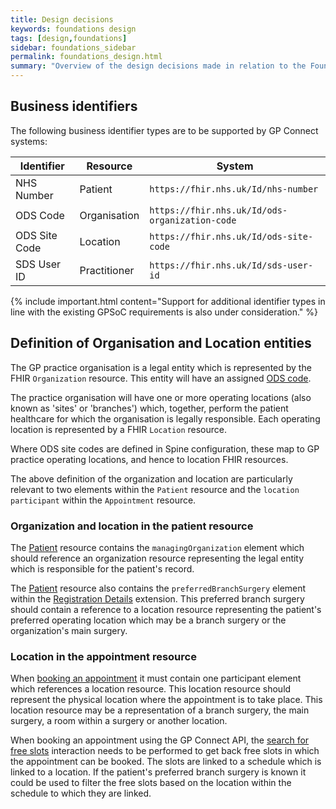 ```yaml
---
title: Design decisions
keywords: foundations design
tags: [design,foundations]
sidebar: foundations_sidebar
permalink: foundations_design.html
summary: "Overview of the design decisions made in relation to the Foundations capability pack"
---
```


## Business identifiers ##

The following business identifier types are to be supported by GP Connect systems:

| Identifier    | Resource     | System                                         |
| ----------    | --------     | ------                                         |
| NHS Number    | Patient      | `https://fhir.nhs.uk/Id/nhs-number`            |
| ODS Code      | Organisation | `https://fhir.nhs.uk/Id/ods-organization-code` |
| ODS Site Code | Location     | `https://fhir.nhs.uk/Id/ods-site-code`         |
| SDS User ID   | Practitioner | `https://fhir.nhs.uk/Id/sds-user-id`           |

{% include important.html content="Support for additional identifier types in line with the existing GPSoC requirements is also under consideration." %}

## Definition of Organisation and Location entities ##

The GP practice organisation is a legal entity which is represented by the FHIR `Organization` resource. This entity will have an assigned [ODS code](https://digital.nhs.uk/organisation-data-service).

The practice organisation will have one or more operating locations (also known as 'sites' or 'branches') which, together, perform the patient healthcare for which the organisation is legally responsible. Each operating location is represented by a FHIR `Location` resource.

Where ODS site codes are defined in Spine configuration, these map to GP practice operating locations, and hence to location FHIR resources.

The above definition of the organization and location are particularly relevant to two elements within the `Patient` resource and the `location participant` within the `Appointment` resource.

### Organization and location in the patient resource ###

The [Patient](hhttps://fhir.nhs.uk/STU3/StructureDefinition/CareConnect-GPC-Patient-1ttps://fhir.nhs.uk/STU3/StructureDefinition/CareConnect-GPC-Patient-1) resource contains the `managingOrganization` element which should reference an organization resource representing the legal entity which is responsible for the patient's record.

The [Patient](hhttps://fhir.nhs.uk/STU3/StructureDefinition/CareConnect-GPC-Patient-1ttps://fhir.nhs.uk/STU3/StructureDefinition/CareConnect-GPC-Patient-1) resource also contains the `preferredBranchSurgery` element within the [Registration Details](https://fhir.nhs.uk/STU3/StructureDefinition/Extension-CareConnect-GPC-RegistrationDetails-1) extension. This preferred branch surgery should contain a reference to a location resource representing the patient's preferred operating location which may be a branch surgery or the organization's main surgery.

### Location in the appointment resource ###

When [booking an appointment](appointments_use_case_book_an_appointment.html) it must contain one participant element which references a location resource. This location resource should represent the physical location where the appointment is to take place. This location resource may be a representation of a branch surgery, the main surgery, a room within a surgery or another location.

When booking an appointment using the GP Connect API, the [search for free slots](appointments_use_case_search_for_free_slots.html) interaction needs to be performed to get back free slots in which the appointment can be booked. The slots are linked to a schedule which is linked to a location. If the patient's preferred branch surgery is known it could be used to filter the free slots based on the location within the schedule to which they are linked.
